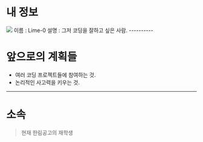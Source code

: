 # 내 정보
<img src="https://github.com/Lime-0/Lime-0/assets/173982650/bbe0ac78-b531-4627-bb36-a1f360e2b464">
이름 : Lime-0
설명 : 그저 코딩을 잘하고 싶은 사람.
----------

# 앞으로의 계획들
- 여러 코딩 프로젝트들에 참여하는 것.
- 논리적인 사고력을 키우는 것.
----------

# 소속
> 현재 한림공고의 재학생
